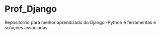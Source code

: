 # Prof_Django
Repositorrio para melhor aprendizado do Django -Python e ferramentas e soluções associadas
